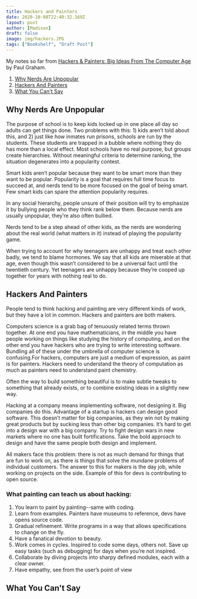 ```yaml
---
title: Hackers and Painters
date: 2020-10-08T22:40:32.169Z
layout: post
author: [Madison]
draft: false
image: img/hackers.JPG
tags: ["Bookshelf", "Draft Post"]
---
```


My notes so far from [Hackers & Painters: Big Ideas From The Computer Age](https://www.amazon.com/Hackers-Painters-Big-Ideas-Computer/dp/1449389554) by Paul Graham.

1. [Why Nerds Are Unpopular](#why-nerds)
2. [Hackers And Painters](#hackers-and-painters)
3. [What You Can't Say](#what-you-cant-say)

##  Why Nerds Are Unpopular <a name="why-nerds"></a>

The purpose of school is to keep kids locked up in one place all day so adults can get things done. Two problems with this: 1) kids aren’t told about this, and 2) just like how inmates run prisons, schools are run by the students. These students are trapped in a bubble where nothing they do has more than a local effect. Most schools have no real purpose, but groups create hierarchies. Without meaningful criteria to determine ranking, the situation degenerates into a popularity contest. 

Smart kids aren’t popular because they want to be smart more than they want to be popular. Popularity is a goal that requires full time focus to succeed at, and nerds tend to be more focused on the goal of being smart. Few smart kids can spare the attention popularity requires. 

In any social hierarchy, people unsure of their position will try to emphasize it by bullying people who they think rank below them. Because nerds are usually unpopular, they’re also often bullied. 

Nerds tend to be a step ahead of other kids, as the nerds are wondering about the real world (what matters in it) instead of playing the popularity game. 

When trying to account for why teenagers are unhappy and treat each other badly, we tend to blame hormones. We say that all kids are miserable at that age, even though this wasn’t considered to be a universal fact until the twentieth century. Yet teenagers are unhappy because they’re cooped up together for years with nothing real to do. 

##  Hackers And Painters <a name="hackers-and-painters"></a>

People tend to think hacking and painting are very different  kinds of work, but they have a lot in common. Hackers and painters are both makers.

Computers science is a grab bag of tenuously related terms thrown together. At one end you have mathematicians, in the  middle you have people working on things like studying the history of computing, and on the other end you have hackers who are trying to write interesting software. Bundling all of these under the umbrella of computer science is confusing.For hackers, computers are just a medium of expression, as paint is for painters. Hackers need to understand the theory of computation as much as painters need to understand paint chemistry. 

Often the way to build something beautiful is to make subtle tweaks to something that already exists, or to combine existing ideas in a slightly new way. 

Hacking at a company means implementing software, not designing it. Big companies do this. Advantage of a startup is hackers can design good software. This doesn’t matter for big companies, as they win not by making great products but by sucking less than other big companies. It’s hard to get into a design war with a big company. Try to fight design wars in new markets where no one has built fortifications. Take the bold approach to design and have the same people both design and implement.

All makers face this problem: there is not as much demand for things that are fun to work on, as there is things that solve the mundane problems of individual customers. The answer to this for makers is the day job, while working on projects on the side. Example of this for devs is contributing to open source. 

### What painting can teach us about hacking:

1. You learn to paint by painting--same with coding.
2. Learn from examples. Painters have museums to reference, devs have opens source code. 
3. Gradual refinement. Write programs in a way that allows specifications to change on the fly. 
4. Have a fanatical  devotion to beauty. 
5. Work comes in cycles. Inspired to code some days, others not. Save up easy tasks (such as debugging) for days when you’re not inspired. 
6. Collaborate by diving projects into sharpy defined modules, each with a clear owner. 
7. Have empathy, see from the user’s point of view 

##  What You Can't Say <a name="what-you-cant-say"></a>

